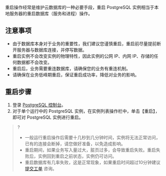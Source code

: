 重启操作经常是维护云数据库的一种必要手段，重启 PostgreSQL 实例相当于本地服务器的重启数据库（服务和进程）操作。


## 注意事项
- 由于数据库本身对于业务的重要性，我们建议您谨慎重启，重启前尽量提前断开服务器与数据库连接，并停写数据。
- 重启实例不会改变实例的物理特性，因此实例的公网 IP、内网 IP、存储的任何数据都不会改变。
- 重启后，业务需要重连数据库，请确保您的业务有重连机制。
- 请确保在业务低峰期重启，保证重启成功率，降低对业务的影响。

## 重启步骤
1. 登录 [PostgreSQL 控制台](https://console.cloud.tencent.com/pgsql)。
2. 对于单个运行中的 PostgreSQL 实例，在实例列表操作栏中，单击【重启】，即可对 PostgreSQL 实例进行重启。
>?
>- 一般运行重启操作后需要十几秒到几分钟时间，实例将无法正常访问，已有的连接会断掉，请您做好准备，以免造成影响。
>- 重启期间，如果业务写入量过大，脏页过多，会导致重启失败。重启失败后，实例回到重启之前状态，实例仍可访问。
>- 重启数据库有几率失败，这是正常现象，如果重启时间超过10分钟建议 [提交工单](https://console.cloud.tencent.com/workorder/category) 咨询。
